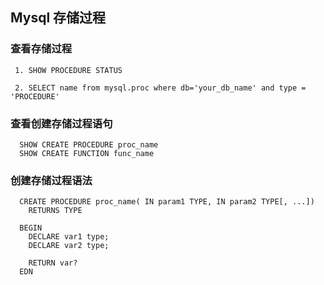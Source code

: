 ## Mysql 存储过程

### 查看存储过程
```
 1. SHOW PROCEDURE STATUS
  
 2. SELECT name from mysql.proc where db='your_db_name' and type = 'PROCEDURE'
```

### 查看创建存储过程语句
```
  SHOW CREATE PROCEDURE proc_name
  SHOW CREATE FUNCTION func_name
```

### 创建存储过程语法
```
  CREATE PROCEDURE proc_name( IN param1 TYPE, IN param2 TYPE[, ...])
    RETURNS TYPE
    
  BEGIN
    DECLARE var1 type;
    DECLARE var2 type;
    
    RETURN var?
  EDN
```

